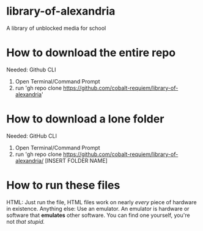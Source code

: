 # library-of-alexandria
 A library of unblocked media for school
 # How to download the entire repo
 Needed: Github CLI
 1. Open Terminal/Command Prompt
 2. run 'gh repo clone https://github.com/cobalt-requiem/library-of-alexandria'
# How to download a lone folder
Needed: GitHub CLI
1. Open Terminal/Command Prompt
2. run 'gh repo clone https://github.com/cobalt-requiem/library-of-alexandria/ [INSERT FOLDER NAME]
# How to run these files
HTML: Just run the file, HTML files work on nearly *every* piece of hardware in existence.
Anything else: Use an emulator. An emulator is hardware or software that **emulates** other software. You can find one yourself,  you're not _that stupid._
